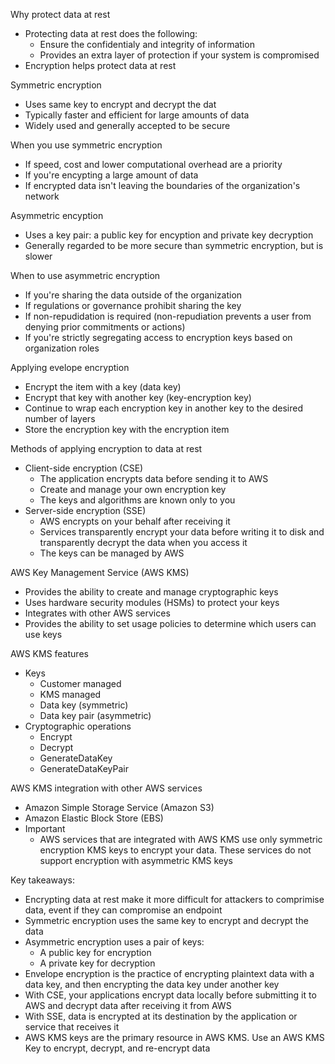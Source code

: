 Why protect data at rest
- Protecting data at rest does the following:
	- Ensure the confidentialy and integrity of information 
	- Provides an extra layer of protection if your system is compromised 
- Encryption helps protect data at rest 

Symmetric encryption 
- Uses same key to encrypt and decrypt the dat 
- Typically faster and efficient for large amounts of data 
- Widely used and generally accepted to be secure 

When you use symmetric encryption 
- If speed, cost and lower computational overhead are a priority 
- If you're encypting a large amount of data 
- If encrypted data isn't leaving the boundaries of the organization's network 

Asymmetric encyption 
- Uses a key pair: a public key for encyption and private key decryption 
- Generally regarded to be more secure than symmetric encryption, but is slower 

When to use asymmetric encryption 
- If you're sharing the data outside of the organization 
- If regulations or governance prohibit sharing the key 
- If non-repudidation is required (non-repudiation prevents a user from denying prior commitments or actions)
- If you're strictly segregating access to encryption keys based on organization roles 

Applying evelope encryption 
- Encrypt the item with a key (data key)
- Encrypt that key with another key (key-encryption key)
- Continue to wrap each encryption key in another key to the desired number of layers
- Store the encryption key with the encryption item 

Methods of applying encryption to data at rest 
- Client-side encryption (CSE)
	- The application encrypts data before sending it to AWS 
	- Create and manage your own encryption key 
	- The keys and algorithms are known only to you 
- Server-side encryption (SSE)
	- AWS encrypts on your behalf after receiving it 
	- Services transparently encrypt your data before writing it to disk and transparently decrypt the data when you access it 
	- The keys can be managed by AWS 

AWS Key Management Service (AWS KMS)
- Provides the ability to create and manage cryptographic keys 
- Uses hardware security modules (HSMs) to protect your keys 
- Integrates with other AWS services 
- Provides the ability to set usage policies to determine which users can use keys 

AWS KMS features 
- Keys 
	- Customer managed 
	- KMS managed 
	- Data key (symmetric)
	- Data key pair (asymmetric) 
- Cryptographic operations 
	- Encrypt
	- Decrypt
	- GenerateDataKey
	- GenerateDataKeyPair

AWS KMS integration with other AWS services
- Amazon Simple Storage Service (Amazon S3)
- Amazon Elastic Block Store (EBS)
- Important
	- AWS services that are integrated with AWS KMS use only symmetric encryption KMS keys to encrypt your data. These services do not support encryption with asymmetric KMS keys 

Key takeaways:
- Encrypting data at rest make it more difficult for attackers to comprimise data, event if they can compromise an endpoint 
- Symmetric encryption uses the same key to encrypt and decrypt the data
- Asymmetric encryption uses a pair of keys:
	- A public key for encryption 
	- A private key for decryption 
- Envelope encryption is the practice of encrypting plaintext data with a data key, and then encrypting the data key under another key 
- With CSE, your applications encrypt data locally before submitting it to AWS and decrypt data after receiving it from AWS 
- With SSE, data is encrypted at its destination by the application or service that receives it 
- AWS KMS keys are the primary resource in AWS KMS. Use an AWS KMS Key to encrypt, decrypt, and re-encrypt data 


